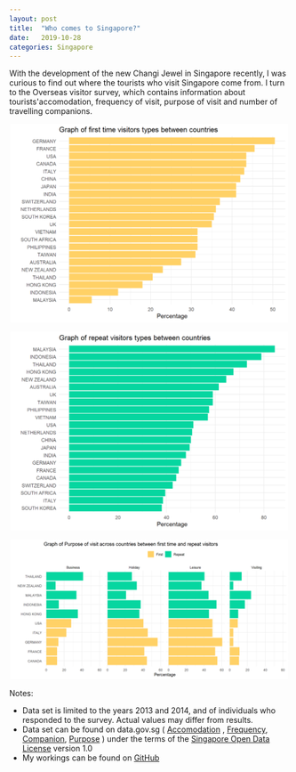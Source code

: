 ```yaml
---
layout: post
title:  "Who comes to Singapore?"
date:   2019-10-28
categories: Singapore
---
```


With the development of the new Changi Jewel in Singapore recently, I was curious to find out where the tourists who visit Singapore come from. I turn
to the Overseas visitor survey, which contains information about tourists'accomodation, frequency of visit, purpose of visit and number of travelling
companions.

<p style="text-align: center;">
<img src="https://raw.githubusercontent.com/clintonwxy/Exploring-Data.gov.sg/master/OverseasVisitorsSurvey/images/image1.png" style="width:500px;">
</p>

<p style="text-align: center;">
<img src="https://raw.githubusercontent.com/clintonwxy/Exploring-Data.gov.sg/master/OverseasVisitorsSurvey/images/image2.png" style="width:500px;">
</p>

<p style="text-align: center;">
<img src="https://raw.githubusercontent.com/clintonwxy/Exploring-Data.gov.sg/master/OverseasVisitorsSurvey/images/image3.png" style="width:500px;">
</p>

Notes:

- Data set is limited to the years 2013 and 2014, and of individuals who responded to the survey. Actual values may differ from results.
- Data set can be found on data.gov.sg ( <a href="https://data.gov.sg/dataset/overseas-visitors-survey-visitors-profile-data-accommodation">Accomodation</a> , <a href="https://data.gov.sg/dataset/overseas-visitors-survey-visitors-profile-data-frequency-of-visit">Frequency</a>, <a href="https://data.gov.sg/dataset/overseas-visitors-survey-visitors-profile-data-travelling-companions">Companion</a>, <a href="https://data.gov.sg/dataset/overseas-visitors-survey-visitors-profile-data-purpose-of-visit">Purpose</a> ) under the terms of the <a href="https://data.gov.sg/open-data-licence">Singapore Open Data License</a>  version 1.0
- My workings can be found on <a href="https://htmlpreview.github.io/?https://github.com/clintonwxy/Exploring-Data.gov.sg/blob/master/OverseasVisitorsSurvey/OverseasVisitorsSurvey.html">GitHub</a>
